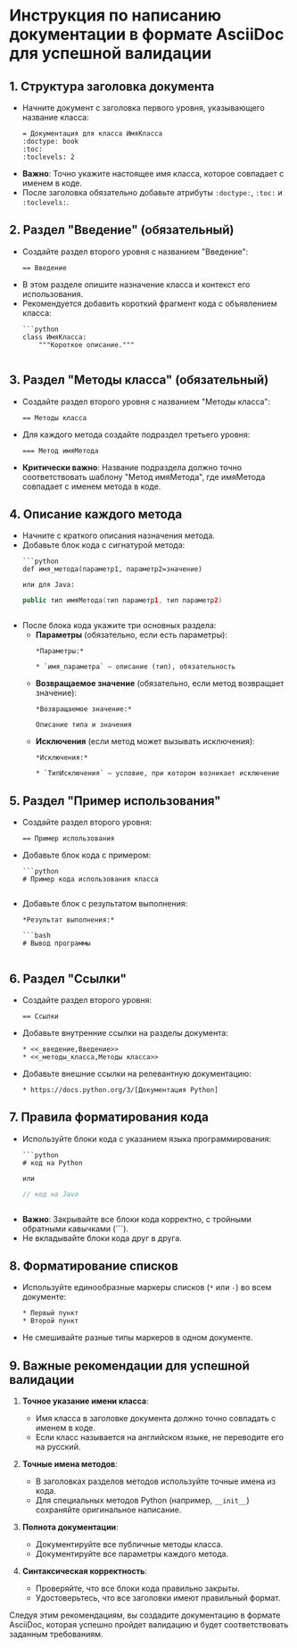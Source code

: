 # Инструкция по написанию документации в формате AsciiDoc для успешной валидации

## 1. Структура заголовка документа

- Начните документ с заголовка первого уровня, указывающего название класса:
  ```
  = Документация для класса ИмяКласса
  :doctype: book
  :toc:
  :toclevels: 2
  ```
- **Важно**: Точно укажите настоящее имя класса, которое совпадает с именем в коде.
- После заголовка обязательно добавьте атрибуты `:doctype:`, `:toc:` и `:toclevels:`.

## 2. Раздел "Введение" (обязательный)

- Создайте раздел второго уровня с названием "Введение":
  ```
  == Введение
  ```
- В этом разделе опишите назначение класса и контекст его использования.
- Рекомендуется добавить короткий фрагмент кода с объявлением класса:
  ```
  ```python
  class ИмяКласса:
      """Короткое описание."""
  ```
  ```

## 3. Раздел "Методы класса" (обязательный)

- Создайте раздел второго уровня с названием "Методы класса":
  ```
  == Методы класса
  ```
- Для каждого метода создайте подраздел третьего уровня:
  ```
  === Метод имяМетода
  ```
- **Критически важно**: Название подраздела должно точно соответствовать шаблону "Метод имяМетода", где имяМетода совпадает с именем метода в коде.

## 4. Описание каждого метода

- Начните с краткого описания назначения метода.
- Добавьте блок кода с сигнатурой метода:
  ```
  ```python
  def имя_метода(параметр1, параметр2=значение)
  ```
  ```
  или для Java:
  ```
  ```java
  public тип имяМетода(тип параметр1, тип параметр2)
  ```
  ```
- После блока кода укажите три основных раздела:
  - **Параметры** (обязательно, если есть параметры):
    ```
    *Параметры:*

    * `имя_параметра` — описание (тип), обязательность
    ```
  - **Возвращаемое значение** (обязательно, если метод возвращает значение):
    ```
    *Возвращаемое значение:*

    Описание типа и значения
    ```
  - **Исключения** (если метод может вызывать исключения):
    ```
    *Исключения:*

    * `ТипИсключения` — условие, при котором возникает исключение
    ```

## 5. Раздел "Пример использования"

- Создайте раздел второго уровня:
  ```
  == Пример использования
  ```
- Добавьте блок кода с примером:
  ```
  ```python
  # Пример кода использования класса
  ```
  ```
- Добавьте блок с результатом выполнения:
  ```
  *Результат выполнения:*

  ```bash
  # Вывод программы
  ```
  ```

## 6. Раздел "Ссылки"

- Создайте раздел второго уровня:
  ```
  == Ссылки
  ```
- Добавьте внутренние ссылки на разделы документа:
  ```
  * <<_введение,Введение>>
  * <<_методы_класса,Методы класса>>
  ```
- Добавьте внешние ссылки на релевантную документацию:
  ```
  * https://docs.python.org/3/[Документация Python]
  ```

## 7. Правила форматирования кода

- Используйте блоки кода с указанием языка программирования:
  ```
  ```python
  # код на Python
  ```
  ```
  или
  ```
  ```java
  // код на Java
  ```
  ```
- **Важно**: Закрывайте все блоки кода корректно, с тройными обратными кавычками (```).
- Не вкладывайте блоки кода друг в друга.

## 8. Форматирование списков

- Используйте единообразные маркеры списков (`*` или `-`) во всем документе:
  ```
  * Первый пункт
  * Второй пункт
  ```
- Не смешивайте разные типы маркеров в одном документе.

## 9. Важные рекомендации для успешной валидации

1. **Точное указание имени класса**:
   - Имя класса в заголовке документа должно точно совпадать с именем в коде.
   - Если класс называется на английском языке, не переводите его на русский.

2. **Точные имена методов**:
   - В заголовках разделов методов используйте точные имена из кода.
   - Для специальных методов Python (например, `__init__`) сохраняйте оригинальное написание.

3. **Полнота документации**:
   - Документируйте все публичные методы класса.
   - Документируйте все параметры каждого метода.

4. **Синтаксическая корректность**:
   - Проверяйте, что все блоки кода правильно закрыты.
   - Удостоверьтесь, что все заголовки имеют правильный формат.

Следуя этим рекомендациям, вы создадите документацию в формате AsciiDoc, которая успешно пройдет валидацию и будет соответствовать заданным требованиям.
